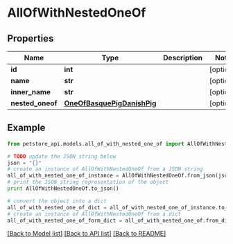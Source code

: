 # AllOfWithNestedOneOf


## Properties
Name | Type | Description | Notes
------------ | ------------- | ------------- | -------------
**id** | **int** |  | [optional] 
**name** | **str** |  | [optional] 
**inner_name** | **str** |  | [optional] 
**nested_oneof** | [**OneOfBasquePigDanishPig**](OneOfBasquePigDanishPig.md) |  | [optional] 

## Example

```python
from petstore_api.models.all_of_with_nested_one_of import AllOfWithNestedOneOf

# TODO update the JSON string below
json = "{}"
# create an instance of AllOfWithNestedOneOf from a JSON string
all_of_with_nested_one_of_instance = AllOfWithNestedOneOf.from_json(json)
# print the JSON string representation of the object
print AllOfWithNestedOneOf.to_json()

# convert the object into a dict
all_of_with_nested_one_of_dict = all_of_with_nested_one_of_instance.to_dict()
# create an instance of AllOfWithNestedOneOf from a dict
all_of_with_nested_one_of_form_dict = all_of_with_nested_one_of.from_dict(all_of_with_nested_one_of_dict)
```
[[Back to Model list]](../README.md#documentation-for-models) [[Back to API list]](../README.md#documentation-for-api-endpoints) [[Back to README]](../README.md)


